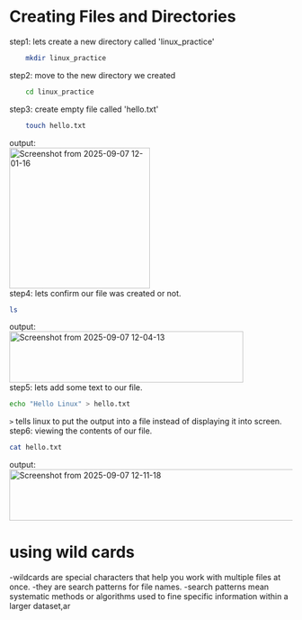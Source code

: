 # Creating Files and Directories
step1: lets create a new directory called 'linux_practice'<br>
```bash
    mkdir linux_practice
```
step2: move to the new directory we created
```bash
    cd linux_practice
```
step3: create empty file called 'hello.txt'
```bash
    touch hello.txt
```
output:<br>
<img width="250" height="250" alt="Screenshot from 2025-09-07 12-01-16" src="https://github.com/user-attachments/assets/a7918de7-8459-4209-9fbb-f97afd2eeb0f" /><br>
step4: lets confirm our file was created or not.
```bash
ls
```
output:<br>
<img width="416" height="91" alt="Screenshot from 2025-09-07 12-04-13" src="https://github.com/user-attachments/assets/c40bdead-0461-4b80-b60e-589e1053d573" /><br>
step5: lets add some text to our file.
```bash
echo "Hello Linux" > hello.txt
```
`>` tells linux to put the output into a file instead of displaying it into screen.<br>
step6: viewing the contents of our file.
```bash
cat hello.txt
```
output:<br>
<img width="537" height="91" alt="Screenshot from 2025-09-07 12-11-18" src="https://github.com/user-attachments/assets/1bd68e77-26c0-4312-9170-098319ab5cdd" />

# using wild cards
-wildcards are special characters that help you work with multiple files at once.
-they are search patterns for file names.
-search patterns mean systematic methods or algorithms used to fine specific information within a larger dataset,ar
